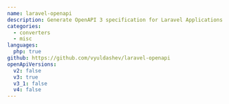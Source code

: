 ```yaml
---
name: laravel-openapi
description: Generate OpenAPI 3 specification for Laravel Applications.
categories:
  - converters
  - misc
languages:
  php: true
github: https://github.com/vyuldashev/laravel-openapi
openApiVersions:
  v2: false
  v3: true
  v3_1: false
  v4: false
---
```

